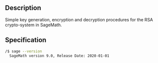 ## Description

Simple key generation, encryption and decryption procedures for the RSA crypto-system in SageMath.

## Specification

```bash
/$ sage --version
  SageMath version 9.0, Release Date: 2020-01-01
```

